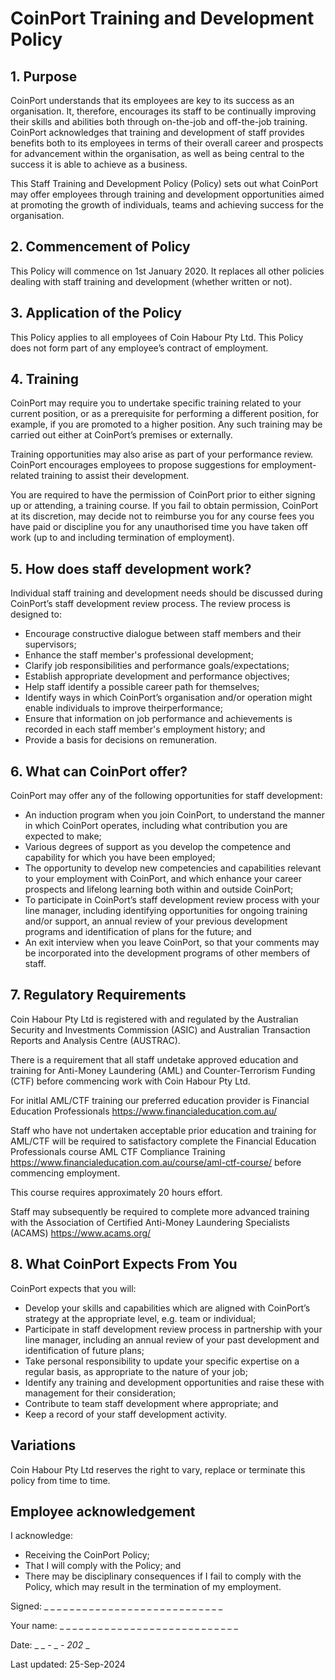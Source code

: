# CoinPort Training and Development Policy

## 1. Purpose

CoinPort understands that its employees are key to its success as an organisation. It, therefore, encourages its staff to be continually improving their skills and abilities both through on-the-job and off-the-job training. CoinPort acknowledges that training and development of staff provides benefits both to its employees in terms of their overall career and prospects for advancement within the organisation, as well as being central to the success it is able to achieve as a business.

This Staff Training and Development Policy (Policy) sets out what CoinPort may offer employees through training and development opportunities aimed at promoting the growth of individuals, teams and achieving success for the organisation.

## 2. Commencement of Policy

This Policy will commence on 1st January 2020. It replaces all other policies dealing with staff training and development (whether written or not).

## 3. Application of the Policy

This Policy applies to all employees of Coin Habour Pty Ltd. This Policy does not form part of any employee’s contract of employment.

## 4. Training

CoinPort may require you to undertake specific training related to your current position, or as a prerequisite for performing a different position, for example, if you are promoted to a higher position. Any such training may be carried out either at CoinPort’s premises or externally.

Training opportunities may also arise as part of your performance review. CoinPort encourages employees to propose suggestions for employment-related training to assist their development.

You are required to have the permission of CoinPort prior to either signing up or attending, a training course. If you fail to obtain permission, CoinPort at its discretion, may decide not to reimburse you for any course fees you have paid or discipline you for any unauthorised time you have taken off work (up to and including termination of employment).

## 5. How does staff development work?

Individual staff training and development needs should be discussed during CoinPort’s staff development review process. The review process is designed to:

* Encourage constructive dialogue between staff members and their supervisors;
* Enhance the staff member's professional development;
* Clarify job responsibilities and performance goals/expectations;
* Establish appropriate development and performance objectives;
* Help staff identify a possible career path for themselves;
* Identify ways in which CoinPort’s organisation and/or operation might enable individuals to improve theirperformance;
* Ensure that information on job performance and achievements is recorded in each staff member's employment history; and
* Provide a basis for decisions on remuneration.

## 6. What can CoinPort offer?

CoinPort may offer any of the following opportunities for staff development:

* An induction program when you join CoinPort, to understand the manner in which CoinPort operates, including what contribution you are expected to make;
* Various degrees of support as you develop the competence and capability for which you have been employed;
* The opportunity to develop new competencies and capabilities relevant to your employment with CoinPort, and which enhance your career prospects and lifelong learning both within and outside CoinPort;
* To participate in CoinPort’s staff development review process with your line manager, including identifying opportunities for ongoing training and/or support, an annual review of your previous development programs and identification of plans for the future; and
* An exit interview when you leave CoinPort, so that your comments may be incorporated into the development programs of other members of staff.

## 7. Regulatory Requirements

Coin Habour Pty Ltd is registered with and regulated by the Australian Security and Investments Commission (ASIC) and Australian Transaction Reports and Analysis Centre (AUSTRAC).

There is a requirement that all staff undetake approved education and training for Anti-Money Laundering (AML) and Counter-Terrorism Funding (CTF) before commencing work with Coin Habour Pty Ltd.

For initlal AML/CTF training our preferred education provider is Financial Education Professionals <a href="https://www.financialeducation.com.au/" target="_blank">https://www.financialeducation.com.au/</a>

Staff who have not undertaken acceptable prior education and training for AML/CTF will be required to satisfactory complete the Financial Education Professionals course AML CTF Compliance Training <a href="https://www.financialeducation.com.au/course/aml-ctf-course/"
      target="_blank">https://www.financialeducation.com.au/course/aml-ctf-course/</a> before commencing employment.

This course requires approximately 20 hours effort.

Staff may subsequently be required to complete more advanced training with the Association of Certified Anti-Money Laundering Specialists (ACAMS) <a href="https://www.acams.org/" target="_blank">https://www.acams.org/</a>

## 8. What CoinPort Expects From You

CoinPort expects that you will:

* Develop your skills and capabilities which are aligned with CoinPort’s strategy at the appropriate level, e.g. team or individual;
* Participate in staff development review process in partnership with your line manager, including an annual review of your past development and identification of future plans;
* Take personal responsibility to update your specific expertise on a regular basis, as appropriate to the nature of your job;
* Identify any training and development opportunities and raise these with management for their consideration;
* Contribute to team staff development where appropriate; and
* Keep a record of your staff development activity.

## Variations

Coin Habour Pty Ltd reserves the right to vary, replace or terminate this policy from time to time.

## Employee acknowledgement

I acknowledge:

* Receiving the CoinPort Policy;
* That I will comply with the Policy; and
* There may be disciplinary consequences if I fail to comply with the Policy, which may result in the termination of my employment.


Signed:    _ _ _ _ _ _ _ _ _ _ _ _ _ _ _ _ _ _ _ _ _ _ _ _ _ _ _ _

Your name: _ _ _ _ _ _ _ _ _ _ _ _ _ _ _ _ _ _ _ _ _ _ _ _ _ _ _ _

Date: _ _ _-_ _ _- 202_ _

Last updated: 25-Sep-2024
